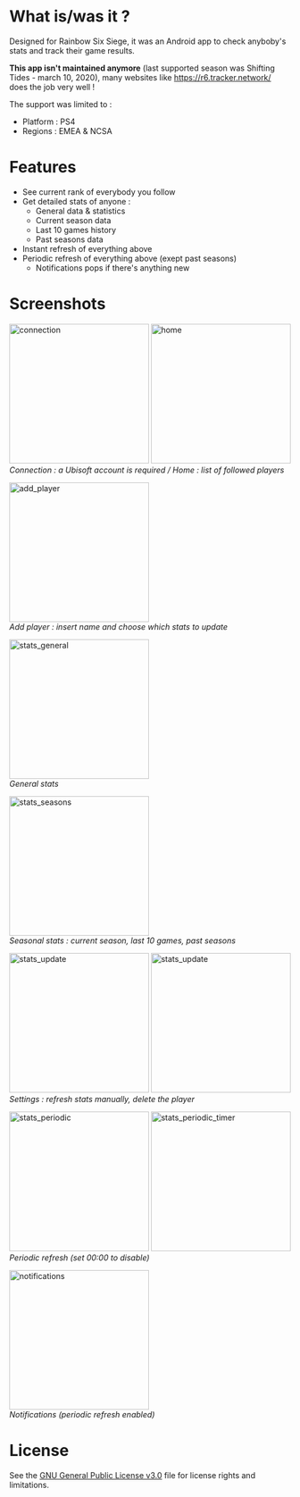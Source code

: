 # What is/was it ?

Designed for Rainbow Six Siege, it was an Android app to check anyboby's stats and track their game results.

**This app isn't maintained anymore** (last supported season was Shifting Tides - march 10, 2020), many websites like https://r6.tracker.network/ does the job very well !

The support was limited to :
- Platform : PS4
- Regions : EMEA & NCSA

# Features

- See current rank of everybody you follow
- Get detailed stats of anyone :
  - General data & statistics
  - Current season data
  - Last 10 games history
  - Past seasons data
- Instant refresh of everything above
- Periodic refresh of everything above (exept past seasons)
  - Notifications pops if there's anything new

# Screenshots

<img src="documentation/connection.jpg" alt="connection" width="250"/> <img src="documentation/home.jpg" alt="home" width="250"/><br/>
*Connection : a Ubisoft account is required / Home : list of followed players*

<img src="documentation/add_player.jpg" alt="add_player" width="250"/><br/>
*Add player : insert name and choose which stats to update*

<img src="documentation/stats_general.jpg" alt="stats_general" width="250"/><br/>
*General stats*

<img src="documentation/stats_seasons.jpg" alt="stats_seasons" width="250"/><br/>
*Seasonal stats : current season, last 10 games, past seasons*

<img src="documentation/stats_update.jpg" alt="stats_update" width="250"/> <img src="documentation/stats_update_season.jpg" alt="stats_update" width="250"/><br/>
*Settings : refresh stats manually, delete the player*

<img src="documentation/stats_periodic.jpg" alt="stats_periodic" width="250"/> <img src="documentation/stats_periodic_timer.jpg" alt="stats_periodic_timer" width="250"/><br/>
*Periodic refresh (set 00:00 to disable)*

<img src="documentation/notifications.jpg" alt="notifications" width="250"/><br/>
*Notifications (periodic refresh enabled)*

# License

See the [GNU General Public License v3.0](LICENSE.txt) file for license rights and limitations.